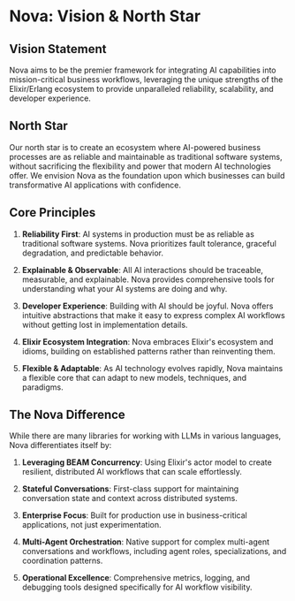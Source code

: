 # Nova: Vision & North Star

## Vision Statement

Nova aims to be the premier framework for integrating AI capabilities into mission-critical business workflows, leveraging the unique strengths of the Elixir/Erlang ecosystem to provide unparalleled reliability, scalability, and developer experience.

## North Star

Our north star is to create an ecosystem where AI-powered business processes are as reliable and maintainable as traditional software systems, without sacrificing the flexibility and power that modern AI technologies offer. We envision Nova as the foundation upon which businesses can build transformative AI applications with confidence.

## Core Principles

1. **Reliability First**: AI systems in production must be as reliable as traditional software systems. Nova prioritizes fault tolerance, graceful degradation, and predictable behavior.

2. **Explainable & Observable**: All AI interactions should be traceable, measurable, and explainable. Nova provides comprehensive tools for understanding what your AI systems are doing and why.

3. **Developer Experience**: Building with AI should be joyful. Nova offers intuitive abstractions that make it easy to express complex AI workflows without getting lost in implementation details.

4. **Elixir Ecosystem Integration**: Nova embraces Elixir's ecosystem and idioms, building on established patterns rather than reinventing them.

5. **Flexible & Adaptable**: As AI technology evolves rapidly, Nova maintains a flexible core that can adapt to new models, techniques, and paradigms.

## The Nova Difference

While there are many libraries for working with LLMs in various languages, Nova differentiates itself by:

1. **Leveraging BEAM Concurrency**: Using Elixir's actor model to create resilient, distributed AI workflows that can scale effortlessly.

2. **Stateful Conversations**: First-class support for maintaining conversation state and context across distributed systems.

3. **Enterprise Focus**: Built for production use in business-critical applications, not just experimentation.

4. **Multi-Agent Orchestration**: Native support for complex multi-agent conversations and workflows, including agent roles, specializations, and coordination patterns.

5. **Operational Excellence**: Comprehensive metrics, logging, and debugging tools designed specifically for AI workflow visibility.
